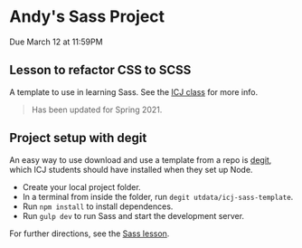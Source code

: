 # Andy's Sass Project

Due March 12 at 11:59PM

## Lesson to refactor CSS to SCSS

A template to use in learning Sass. See the [ICJ class](https://github.com/utdata/icj-class#sass) for more info.

> Has been updated for Spring 2021.

## Project setup with degit

An easy way to use download and use a template from a repo is [degit](https://www.npmjs.com/package/degit), which ICJ students should have installed when they set up Node.

- Create your local project folder.
- In a terminal from inside the folder, run `degit utdata/icj-sass-template`.
- Run `npm install` to install dependences.
- Run `gulp dev` to run Sass and start the development server.

For further directions, see the [Sass lesson](https://github.com/utdata/icj-class#sass).
